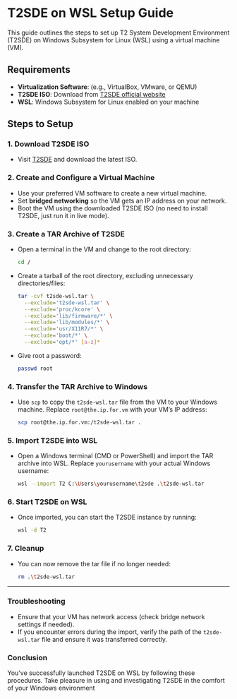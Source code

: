 # T2SDE on WSL Setup Guide

This guide outlines the steps to set up T2 System Development Environment (T2SDE) on Windows Subsystem for Linux (WSL) using a virtual machine (VM).

## Requirements
- **Virtualization Software**: (e.g., VirtualBox, VMware, or QEMU)
- **T2SDE ISO**: Download from [T2SDE official website](http://www.t2sde.org/)
- **WSL**: Windows Subsystem for Linux enabled on your machine

## Steps to Setup

### 1. Download T2SDE ISO
- Visit [T2SDE](http://www.t2sde.org/) and download the latest ISO.

### 2. Create and Configure a Virtual Machine
- Use your preferred VM software to create a new virtual machine.
- Set **bridged networking** so the VM gets an IP address on your network.
- Boot the VM using the downloaded T2SDE ISO (no need to install T2SDE, just run it in live mode).

### 3. Create a TAR Archive of T2SDE
- Open a terminal in the VM and change to the root directory:

  ```sh
  cd /
  ```

- Create a tarball of the root directory, excluding unnecessary directories/files:

  ```sh
  tar -cvf t2sde-wsl.tar \
    --exclude='t2sde-wsl.tar' \
    --exclude='proc/kcore' \
    --exclude='lib/firmware/*' \
    --exclude='lib/modules/*' \
    --exclude='usr/X11R7/*' \
    --exclude='boot/*' \
    --exclude='opt/*' [a-z]*
  ```
- Give root a password:
  ```sh
  passwd root
  ```

### 4. Transfer the TAR Archive to Windows
- Use `scp` to copy the `t2sde-wsl.tar` file from the VM to your Windows machine. Replace `root@the.ip.for.vm` with your VM’s IP address:

  ```sh
  scp root@the.ip.for.vm:/t2sde-wsl.tar .
  ```

### 5. Import T2SDE into WSL
- Open a Windows terminal (CMD or PowerShell) and import the TAR archive into WSL. Replace `yourusername` with your actual Windows username:

  ```sh
  wsl --import T2 C:\Users\yourusername\t2sde .\t2sde-wsl.tar
  ```

### 6. Start T2SDE on WSL
- Once imported, you can start the T2SDE instance by running:

  ```sh
  wsl -d T2
  ```

### 7. Cleanup
- You can now remove the tar file if no longer needed:

  ```sh
  rm .\t2sde-wsl.tar
  ```

---

### Troubleshooting
- Ensure that your VM has network access (check bridge network settings if needed).
- If you encounter errors during the import, verify the path of the `t2sde-wsl.tar` file and ensure it was transferred correctly.

### Conclusion
You've successfully launched T2SDE on WSL by following these procedures. Take pleasure in using and investigating T2SDE in the comfort of your Windows environment

